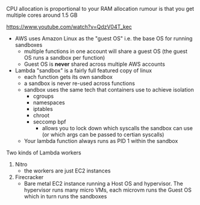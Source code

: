 CPU allocation is proportional to your RAM allocation rumour is that you get
multiple cores around 1.5 GB

https://www.youtube.com/watch?v=QdzV04T_kec

- AWS uses Amazon Linux as the "guest OS" i.e. the base OS for running sandboxes
    - multiple functions in one account will share a guest OS (the guest OS runs
      a sandbox per function)
    - Guest OS is **never** shared across multiple AWS accounts
- Lambda "sandbox" is a fairly full featured copy of linux
    - each function gets its own sandbox
    - a sandbox is never re-used across functions
    - sandbox uses the same tech that containers use to achieve isolation
        - cgroups
        - namespaces
        - iptables
        - chroot
        - seccomp bpf
            - allows you to lock down which syscalls the sandbox can use (or
              which args can be passed to certian syscalls)
    - Your lambda function always runs as PID 1 within the sandbox

Two kinds of Lambda workers

1. Nitro
    - the workers are just EC2 instances
1. Firecracker
    - Bare metal EC2 instance running a Host OS and hypervisor. The hypervisor
      runs many micro VMs, each microvm runs the Guest OS which in turn runs the
      sandboxes
